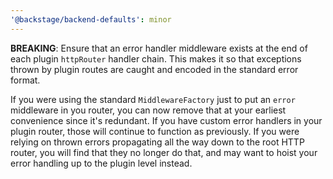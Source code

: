 ```yaml
---
'@backstage/backend-defaults': minor
---
```


**BREAKING**: Ensure that an error handler middleware exists at the end of each plugin `httpRouter` handler chain. This makes it so that exceptions thrown by plugin routes are caught and encoded in the standard error format.

If you were using the standard `MiddlewareFactory` just to put an `error` middleware in you router, you can now remove that at your earliest convenience since it's redundant. If you have custom error handlers in your plugin router, those will continue to function as previously. If you were relying on thrown errors propagating all the way down to the root HTTP router, you will find that they no longer do that, and may want to hoist your error handling up to the plugin level instead.
